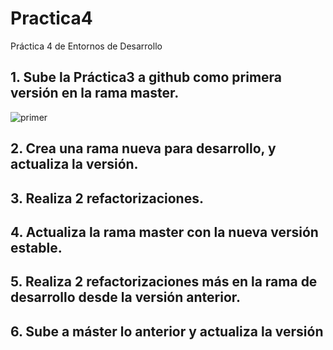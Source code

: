 # Practica4

Práctica 4 de Entornos de Desarrollo 

## 1. Sube la Práctica3 a github como primera versión en la rama master.

![primer](https://user-images.githubusercontent.com/95173613/157343779-62d87dfd-ac61-4aba-a542-4210904c3f70.png)

## 2. Crea una rama nueva para desarrollo, y actualiza la versión.


## 3. Realiza 2 refactorizaciones.


## 4. Actualiza la rama master con la nueva versión estable.


## 5. Realiza 2 refactorizaciones más en la rama de desarrollo desde la versión anterior.


## 6. Sube a máster lo anterior y actualiza la versión
